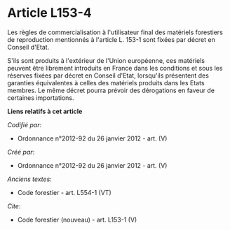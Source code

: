 # Article L153-4

Les règles de commercialisation à l'utilisateur final des matériels forestiers de reproduction mentionnés à l'article L.
153-1 sont fixées par décret en Conseil d'Etat.

S'ils sont produits à l'extérieur de l'Union européenne, ces matériels peuvent être librement introduits en France dans les
conditions et sous les réserves fixées par décret en Conseil d'Etat, lorsqu'ils présentent des garanties équivalentes à
celles des matériels produits dans les Etats membres. Le même décret pourra prévoir des dérogations en faveur de certaines
importations.

**Liens relatifs à cet article**

_Codifié par_:

  - Ordonnance n°2012-92 du 26 janvier 2012 - art. (V)

_Créé par_:

  - Ordonnance n°2012-92 du 26 janvier 2012 - art. (V)

_Anciens textes_:

  - Code forestier - art. L554-1 (VT)

_Cite_:

  - Code forestier (nouveau) - art. L153-1 (V)
